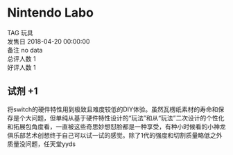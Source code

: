 



# Nintendo Labo
  
TAG 玩具  
发售日 2018-04-20 00:00:00  
备注 no data  
总评人数 1  
好评人数 1
## 试剂 +1


将switch的硬件特性用到极致且难度较低的DIY体验。虽然瓦楞纸素材的寿命和保存是个大问题，但单纯从基于硬件特性设计的“玩法”和从“玩法”二次设计的个性化和拓展包角度看，一直被这些奇思妙想怼脸都是一种享受，有种小时候看的小神龙俱乐部艺术创想终于自己可以试一试的感觉。除了1代的强度和切割质量略低之外质量没问题，任天堂yyds